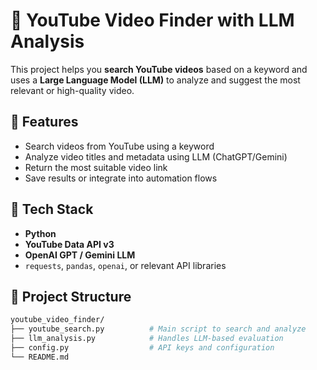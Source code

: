 # 🎥 YouTube Video Finder with LLM Analysis

This project helps you **search YouTube videos** based on a keyword and uses a **Large Language Model (LLM)** to analyze and suggest the most relevant or high-quality video.

## 🚀 Features

- Search videos from YouTube using a keyword
- Analyze video titles and metadata using LLM (ChatGPT/Gemini)
- Return the most suitable video link
- Save results or integrate into automation flows

## 🧠 Tech Stack

- **Python**
- **YouTube Data API v3**
- **OpenAI GPT / Gemini LLM**
- `requests`, `pandas`, `openai`, or relevant API libraries

## 📂 Project Structure

```bash
youtube_video_finder/
├── youtube_search.py          # Main script to search and analyze
├── llm_analysis.py            # Handles LLM-based evaluation
├── config.py                  # API keys and configuration
└── README.md
